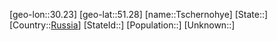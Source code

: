 ﻿---
location: [51.28,30.23]
type: City
tags:
- geo/City


SpocWebEntityId: 35020
isDeleted: false
confidential: public

---
[geo-lon::30.23]
[geo-lat::51.28]
[name::Tschernohye]
[State::]
[Country::[Russia](geo/Continent/Europe/Russia.md)]
[StateId::]
[Population::]
[Unknown::]

